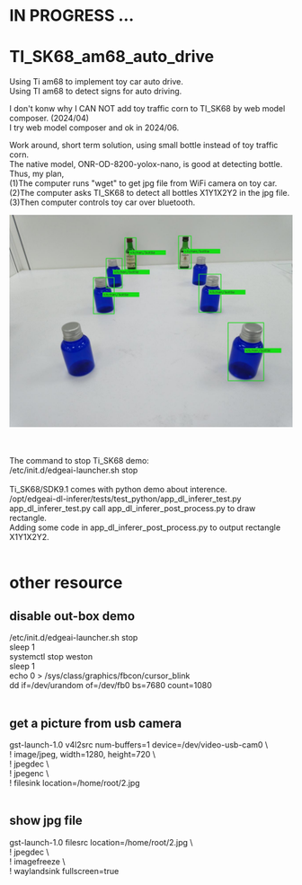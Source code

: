 # IN PROGRESS ...
# TI_SK68_am68_auto_drive
Using Ti am68 to implement toy car auto drive.  
Using TI am68 to detect signs for auto driving.  

I don't konw why I CAN NOT add toy traffic corn to TI_SK68 by web model composer. (2024/04)  
I try web model composer and ok in 2024/06.

Work around, short term solution, using small bottle instead of toy traffic corn.  
The native model, ONR-OD-8200-yolox-nano, is good at detecting bottle.  
Thus, my plan,  
(1)The computer runs "wget" to get jpg file from WiFi camera on toy car.   
(2)The computer asks TI_SK68 to detect all bottles X1Y1X2Y2 in the jpg file.  
(3)Then computer controls toy car over bluetooth.  

![pic](pic/pic1.jpg)<br><br><br>

The command to stop Ti_SK68 demo:  
/etc/init.d/edgeai-launcher.sh stop  
<br>
Ti_SK68/SDK9.1 comes with python demo about interence.  
/opt/edgeai-dl-inferer/tests/test_python/app_dl_inferer_test.py
<br>
app_dl_inferer_test.py call app_dl_inferer_post_process.py to draw rectangle.  
Adding some code in app_dl_inferer_post_process.py to output rectangle X1Y1X2Y2.  
<br>


# other resource
## disable out-box demo
/etc/init.d/edgeai-launcher.sh stop  
sleep 1  
systemctl stop weston  
sleep 1  
echo 0 > /sys/class/graphics/fbcon/cursor_blink  
dd if=/dev/urandom of=/dev/fb0 bs=7680 count=1080  
<br>
## get a picture from usb camera
gst-launch-1.0 v4l2src num-buffers=1 device=/dev/video-usb-cam0 \  
! image/jpeg, width=1280, height=720 \  
! jpegdec \  
! jpegenc \  
! filesink location=/home/root/2.jpg  
<br>
## show jpg file
gst-launch-1.0 filesrc location=/home/root/2.jpg \  
! jpegdec \  
! imagefreeze \  
! waylandsink   fullscreen=true  
